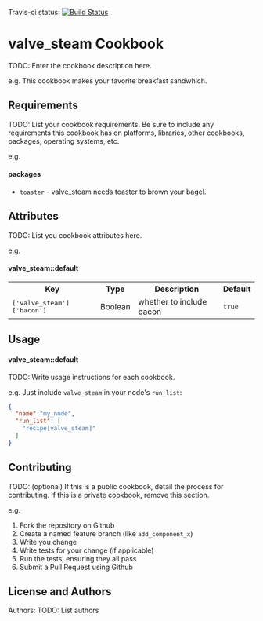 Travis-ci status: [![Build Status](https://secure.travis-ci.org/jackl0phty/opschef-cookbook-rackspaceknife.png?branch=master)](http://travis-ci.org/jackl0phty/opschef-cookbook-valve-steam)

valve_steam Cookbook
====================
TODO: Enter the cookbook description here.

e.g.
This cookbook makes your favorite breakfast sandwhich.

Requirements
------------
TODO: List your cookbook requirements. Be sure to include any requirements this cookbook has on platforms, libraries, other cookbooks, packages, operating systems, etc.

e.g.
#### packages
- `toaster` - valve_steam needs toaster to brown your bagel.

Attributes
----------
TODO: List you cookbook attributes here.

e.g.
#### valve_steam::default
<table>
  <tr>
    <th>Key</th>
    <th>Type</th>
    <th>Description</th>
    <th>Default</th>
  </tr>
  <tr>
    <td><tt>['valve_steam']['bacon']</tt></td>
    <td>Boolean</td>
    <td>whether to include bacon</td>
    <td><tt>true</tt></td>
  </tr>
</table>

Usage
-----
#### valve_steam::default
TODO: Write usage instructions for each cookbook.

e.g.
Just include `valve_steam` in your node's `run_list`:

```json
{
  "name":"my_node",
  "run_list": [
    "recipe[valve_steam]"
  ]
}
```

Contributing
------------
TODO: (optional) If this is a public cookbook, detail the process for contributing. If this is a private cookbook, remove this section.

e.g.
1. Fork the repository on Github
2. Create a named feature branch (like `add_component_x`)
3. Write you change
4. Write tests for your change (if applicable)
5. Run the tests, ensuring they all pass
6. Submit a Pull Request using Github

License and Authors
-------------------
Authors: TODO: List authors
